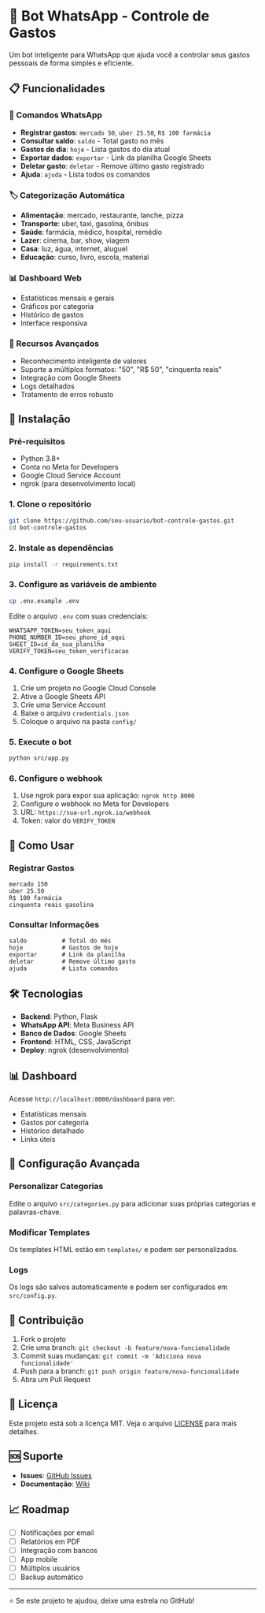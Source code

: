 # 🤖 Bot WhatsApp - Controle de Gastos

Um bot inteligente para WhatsApp que ajuda você a controlar seus gastos pessoais de forma simples e eficiente.

## 📋 Funcionalidades

### 💬 Comandos WhatsApp
- **Registrar gastos**: `mercado 50`, `uber 25.50`, `R$ 100 farmácia`
- **Consultar saldo**: `saldo` - Total gasto no mês
- **Gastos do dia**: `hoje` - Lista gastos do dia atual
- **Exportar dados**: `exportar` - Link da planilha Google Sheets
- **Deletar gasto**: `deletar` - Remove último gasto registrado
- **Ajuda**: `ajuda` - Lista todos os comandos

### 🏷️ Categorização Automática
- **Alimentação**: mercado, restaurante, lanche, pizza
- **Transporte**: uber, taxi, gasolina, ônibus
- **Saúde**: farmácia, médico, hospital, remédio
- **Lazer**: cinema, bar, show, viagem
- **Casa**: luz, água, internet, aluguel
- **Educação**: curso, livro, escola, material

### 📊 Dashboard Web
- Estatísticas mensais e gerais
- Gráficos por categoria
- Histórico de gastos
- Interface responsiva

### 🎯 Recursos Avançados
- Reconhecimento inteligente de valores
- Suporte a múltiplos formatos: "50", "R$ 50", "cinquenta reais"
- Integração com Google Sheets
- Logs detalhados
- Tratamento de erros robusto

## 🚀 Instalação

### Pré-requisitos
- Python 3.8+
- Conta no Meta for Developers
- Google Cloud Service Account
- ngrok (para desenvolvimento local)

### 1. Clone o repositório
```bash
git clone https://github.com/seu-usuario/bot-controle-gastos.git
cd bot-controle-gastos
```

### 2. Instale as dependências
```bash
pip install -r requirements.txt
```

### 3. Configure as variáveis de ambiente
```bash
cp .env.example .env
```

Edite o arquivo `.env` com suas credenciais:
```env
WHATSAPP_TOKEN=seu_token_aqui
PHONE_NUMBER_ID=seu_phone_id_aqui
SHEET_ID=id_da_sua_planilha
VERIFY_TOKEN=seu_token_verificacao
```

### 4. Configure o Google Sheets
1. Crie um projeto no Google Cloud Console
2. Ative a Google Sheets API
3. Crie uma Service Account
4. Baixe o arquivo `credentials.json`
5. Coloque o arquivo na pasta `config/`

### 5. Execute o bot
```bash
python src/app.py
```

### 6. Configure o webhook
1. Use ngrok para expor sua aplicação: `ngrok http 8000`
2. Configure o webhook no Meta for Developers
3. URL: `https://sua-url.ngrok.io/webhook`
4. Token: valor do `VERIFY_TOKEN`

## 📱 Como Usar

### Registrar Gastos
```
mercado 150
uber 25.50
R$ 100 farmácia
cinquenta reais gasolina
```

### Consultar Informações
```
saldo          # Total do mês
hoje           # Gastos de hoje
exportar       # Link da planilha
deletar        # Remove último gasto
ajuda          # Lista comandos
```

## 🛠️ Tecnologias

- **Backend**: Python, Flask
- **WhatsApp API**: Meta Business API
- **Banco de Dados**: Google Sheets
- **Frontend**: HTML, CSS, JavaScript
- **Deploy**: ngrok (desenvolvimento)

## 📊 Dashboard

Acesse `http://localhost:8000/dashboard` para ver:
- Estatísticas mensais
- Gastos por categoria
- Histórico detalhado
- Links úteis

## 🔧 Configuração Avançada

### Personalizar Categorias
Edite o arquivo `src/categories.py` para adicionar suas próprias categorias e palavras-chave.

### Modificar Templates
Os templates HTML estão em `templates/` e podem ser personalizados.

### Logs
Os logs são salvos automaticamente e podem ser configurados em `src/config.py`.

## 🤝 Contribuição

1. Fork o projeto
2. Crie uma branch: `git checkout -b feature/nova-funcionalidade`
3. Commit suas mudanças: `git commit -m 'Adiciona nova funcionalidade'`
4. Push para a branch: `git push origin feature/nova-funcionalidade`
5. Abra um Pull Request

## 📄 Licença

Este projeto está sob a licença MIT. Veja o arquivo [LICENSE](LICENSE) para mais detalhes.

## 🆘 Suporte

- **Issues**: [GitHub Issues](https://github.com/seu-usuario/bot-controle-gastos/issues)
- **Documentação**: [Wiki](https://github.com/seu-usuario/bot-controle-gastos/wiki)

## 📈 Roadmap

- [ ] Notificações por email
- [ ] Relatórios em PDF
- [ ] Integração com bancos
- [ ] App mobile
- [ ] Múltiplos usuários
- [ ] Backup automático

---

⭐ Se este projeto te ajudou, deixe uma estrela no GitHub!